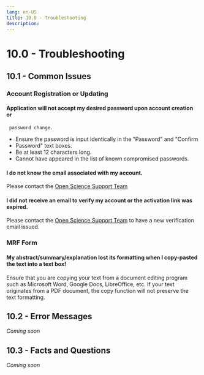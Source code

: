 ```yaml
---
lang: en-US
title: 10.0 - Troubleshooting
description:
---
```

# 10.0 - Troubleshooting

## 10.1 - Common Issues

### Account Registration or Updating

#### Application will not accept my desired password upon account creation or
     password change.
     
- Ensure the password is input identically in the "Password" and "Confirm
- Password" text boxes.
- Be at least 12 characters long.
- Cannot have appeared in the list of known compromised passwords.

#### I do not know the email associated with my account.

Please contact the [Open Science Support
Team](mailto:DFO.OpenScience-ScienceOuverte.MPO@dfo-mpo.gc.ca)

#### I did not receive an email to verify my account or the activation link was expired.

Please contact the [Open Science Support
Team](mailto:DFO.OpenScience-ScienceOuverte.MPO@dfo-mpo.gc.ca) to have a new
verification email issued.


### MRF Form

#### My abstract/summary/explanation lost its formatting when I copy-pasted the text into a text box!
     
Ensure that you are copying your text from a document editing program such as
Microsoft Word, Google Docs, LibreOffice, etc. If your text originates from a
PDF document, the copy function will not preserve the text formatting.

## 10.2 - Error Messages

*Coming soon*

## 10.3 - Facts and Questions

*Coming soon*
